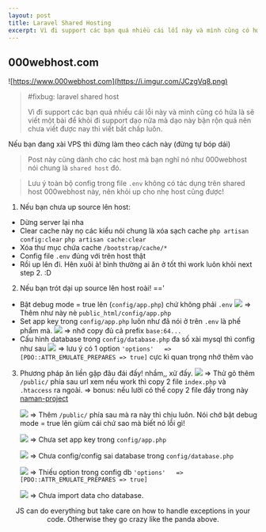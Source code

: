 ```yaml
---
layout: post
title: Laravel Shared Hosting
excerpt: Vì đi support các bạn quá nhiều cái lỗi này và mình cũng có hứa là sẽ viết một bài để khỏi đi support dạo nữa mà dạo này bận rộn quá nên chưa viết được nay thì viết bất chấp luôn.
---
```


## 000webhost.com

![https://www.000webhost.com](https://i.imgur.com/JCzgVq8.png)

> #fixbug: laravel shared host
>
>Vì đi support các bạn quá nhiều cái lỗi này và mình cũng có hứa là sẽ viết một bài để khỏi đi support dạo nữa mà dạo này bận rộn quá nên chưa viết được nay thì viết bất chấp luôn.

Nếu bạn đang xài VPS thì đừng làm theo cách này (đừng tự bóp  dái)
>Post này cũng dành cho các host mà bạn nghĩ nó như 000webhost nói chung là `shared host` đó.

>Lưu ý toàn bộ config trong file `.env` không có tác dụng trên shared host 000webhost này, nên khỏi up cho nhẹ host cũng được!

1. Nếu bạn chưa up source lên host:
+ Dừng server lại nha
+ Clear cache này nọ các kiểu nói chung là xóa sạch cache
`php artisan config:clear` `php artisan cache:clear`
+ Xóa thư mục chứa cache `/bootstrap/cache/*`
+ Config file `.env` đúng với trên host thật
+ Rồi up lên đi. Hên xuôi à! bình thường ai ăn ở tốt thì work luôn khỏi next step 2. :D
2. Nếu bạn trót dại up source lên host roài! =='
+ Bật debug mode = true lên (`config/app.php`) chứ không phải `.env`
	![](https://i.imgur.com/bdL9bpi.png)
	=> Thêm như này nè `public_html/config/app.php`
+ Set app key trong `config/app.php` luôn như đã nói ở trên `.env` là phế phẩm mà.
	![](https://i.imgur.com/rKkXfcP.png)
	=> nhớ copy đủ cả prefix `base:64...`
+ Cấu hình database trong `config/database.php` đa số xài mysql thì config như sau
	![](https://i.imgur.com/g1IUDcQ.png)
	=> lưu ý có 1 option `'options'   => [PDO::ATTR_EMULATE_PREPARES => true]` cực kì quan trọng nhớ thêm vào
3. Phương pháp ăn liền gặp đâu đái đấy! nhầm,, xử đấy.
	![](https://i.imgur.com/bifHN3c.png)
	=> Thử gõ thêm `/public/` phía sau url xem nếu work thì copy 2 file `index.php` và `.htaccess` ra ngoài.
	=> bonus: nếu lười có thể copy 2 file đấy trong này [naman-project](https://bitbucket.org/tahongtrung/naman/src/master/)
	
	![](https://i.imgur.com/LJtSv7S.png)
	=> Thêm `/public/` phía sau mà ra này thì chịu luôn. Nói chớ bật debug mode = true lên giùm cái chứ sao mà biết nó lỗi gì!
	
	![](https://i.imgur.com/scqKYXR.png)
	=> Chưa set app key trong `config/app.php`

	![](https://i.imgur.com/1bqLuXo.png)
	=> Chưa config/config sai database trong `config/database.php`

	![](https://i.imgur.com/hdWlHs5.png)
	=> Thiếu option trong config db `'options'   => [PDO::ATTR_EMULATE_PREPARES => true]`

	![](https://i.imgur.com/xSLMLDr.png)
	=> Chưa import data cho database.

<p align="center" class="pre">
JS can do everything but take care on how to handle exceptions in your code. Otherwise they go crazy like the panda above.
</p>


